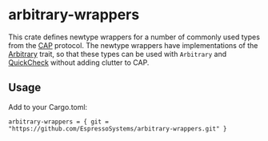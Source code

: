 # arbitrary-wrappers

This crate defines newtype wrappers for a number of commonly used types from the
[CAP](https://github.com/EspressoSystems/cap) protocol. The newtype wrappers have implementations of
the [Arbitrary](https://docs.rs/arbitrary/latest/arbitrary/trait.Arbitrary.html) trait, so that
these types can be used with `Arbitrary` and
[QuickCheck](https://docs.rs/quickcheck/latest/quickcheck/) without adding clutter to CAP.

## Usage

Add to your Cargo.toml:
```
arbitrary-wrappers = { git = "https://github.com/EspressoSystems/arbitrary-wrappers.git" }
```
